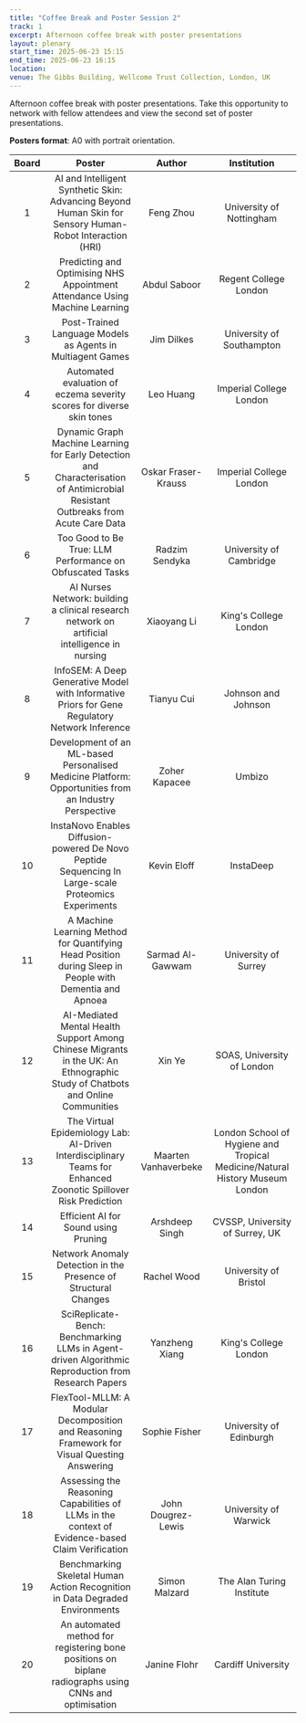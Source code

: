 ```yaml
---
title: "Coffee Break and Poster Session 2"
track: 1
excerpt: Afternoon coffee break with poster presentations
layout: plenary
start_time: 2025-06-23 15:15
end_time: 2025-06-23 16:15
location:
venue: The Gibbs Building, Wellcome Trust Collection, London, UK
---
```


Afternoon coffee break with poster presentations. Take this opportunity to network with fellow attendees and view the second set of poster presentations.

**Posters format**: A0 with portrait orientation.

| Board | Poster | Author | Institution  |
| :----: | :----: | :----: | :----: |
| 1 | AI and Intelligent Synthetic Skin: Advancing Beyond Human Skin for Sensory Human-Robot Interaction (HRI) | Feng Zhou | University of Nottingham |
| 2 | Predicting and Optimising NHS Appointment Attendance Using Machine Learning | Abdul Saboor | Regent College London |
| 3 | Post-Trained Language Models as Agents in Multiagent Games | Jim Dilkes | University of Southampton |
| 4 | Automated evaluation of eczema severity scores for diverse skin tones | Leo Huang | Imperial College London |
| 5 | Dynamic Graph Machine Learning for Early Detection and Characterisation of Antimicrobial Resistant Outbreaks from Acute Care Data | Oskar Fraser-Krauss | Imperial College London |
| 6 | Too Good to Be True: LLM Performance on Obfuscated Tasks | Radzim Sendyka | University of Cambridge |
| 7 | AI Nurses Network: building a clinical research network on artificial intelligence in nursing | Xiaoyang Li | King's College London |
| 8 | InfoSEM: A Deep Generative Model with Informative Priors for Gene Regulatory Network Inference | Tianyu Cui | Johnson and Johnson |
| 9 | Development of an ML-based Personalised Medicine Platform: Opportunities from an Industry Perspective | Zoher Kapacee | Umbizo |
| 10 | InstaNovo Enables Diffusion-powered De Novo Peptide Sequencing In Large-scale Proteomics Experiments | Kevin Eloff | InstaDeep |
| 11 | A Machine Learning Method for Quantifying Head Position during Sleep in People with Dementia and Apnoea | Sarmad Al-Gawwam | University of Surrey |
| 12 | AI-Mediated Mental Health Support Among Chinese Migrants in the UK: An Ethnographic Study of Chatbots and Online Communities | Xin Ye | SOAS, University of London |
| 13 | The Virtual Epidemiology Lab: AI-Driven Interdisciplinary Teams for Enhanced Zoonotic Spillover Risk Prediction | Maarten Vanhaverbeke | London School of Hygiene and Tropical Medicine/Natural History Museum London |
| 14 | Efficient AI for Sound using Pruning | Arshdeep Singh | CVSSP, University of Surrey, UK |
| 15 | Network Anomaly Detection in the Presence of Structural Changes | Rachel Wood | University of Bristol |
| 16 | SciReplicate-Bench: Benchmarking LLMs in Agent-driven Algorithmic Reproduction from Research Papers | Yanzheng Xiang | King's College London |
| 17 | FlexTool-MLLM: A Modular Decomposition and Reasoning Framework for Visual Questing Answering | Sophie Fisher | University of Edinburgh |
| 18 | Assessing the Reasoning Capabilities of LLMs in the context of Evidence-based Claim Verification | John Dougrez-Lewis | University of Warwick |
| 19 | Benchmarking Skeletal Human Action Recognition in Data Degraded Environments | Simon Malzard | The Alan Turing Institute |
| 20 | An automated method for registering bone positions on biplane radiographs using CNNs and optimisation | Janine Flohr | Cardiff University |
